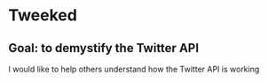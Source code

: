 # Tweeked

## Goal: to demystify the Twitter API
I would like to help others understand how the Twitter API is working
